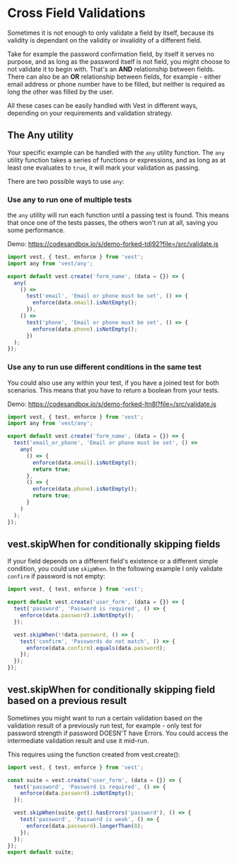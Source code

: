 # Cross Field Validations

Sometimes it is not enough to only validate a field by itself, because its validity is dependant on the validity or invalidity of a different field.

Take for example the password confirmation field, by itself it serves no purpose, and as long as the password itself is not field, you might choose to not validate it to begin with. That's an **AND** relationship between fields. There can also be an **OR** relationship between fields, for example - either email address or phone number have to be filled, but neither is required as long the other was filled by the user.

All these cases can be easily handled with Vest in different ways, depending on your requirements and validation strategy.

## The Any utility

Your specific example can be handled with the `any` utility function. The `any` utility function takes a series of functions or expressions, and as long as at least one evaluates to `true`, it will mark your validation as passing.

There are two possible ways to use `any`:

### Use any to run one of multiple tests

the `any` utility will run each function until a passing test is found. This means that once one of the tests passes, the others won't run at all, saving you some performance.

Demo: https://codesandbox.io/s/demo-forked-tdj92?file=/src/validate.js

```js
import vest, { test, enforce } from 'vest';
import any from 'vest/any';

export default vest.create('form_name', (data = {}) => {
  any(
    () =>
      test('email', 'Email or phone must be set', () => {
        enforce(data.email).isNotEmpty();
      }),
    () =>
      test('phone', 'Email or phone must be set', () => {
        enforce(data.phone).isNotEmpty();
      })
  );
});
```

### Use any to run use different conditions in the same test

You could also use any within your test, if you have a joined test for both scenarios. This means that you have to return a boolean from your tests.

Demo: https://codesandbox.io/s/demo-forked-ltn8l?file=/src/validate.js

```js
import vest, { test, enforce } from 'vest';
import any from 'vest/any';

export default vest.create('form_name', (data = {}) => {
  test('email_or_phone', 'Email or phone must be set', () =>
    any(
      () => {
        enforce(data.email).isNotEmpty();
        return true;
      },
      () => {
        enforce(data.phone).isNotEmpty();
        return true;
      }
    )
  );
});
```

## vest.skipWhen for conditionally skipping fields

If your field depends on a different field's existence or a different simple condition, you could use `skipWhen`.
In the following example I only validate `confirm` if password is not empty:

```js
import vest, { test, enforce } from 'vest';

export default vest.create('user_form', (data = {}) => {
  test('password', 'Password is required', () => {
    enforce(data.password).isNotEmpty();
  });

  vest.skipWhen(!!data.password, () => {
    test('confirm', 'Passwords do not match', () => {
      enforce(data.confirm).equals(data.password);
    });
  });
});
```

## vest.skipWhen for conditionally skipping field based on a previous result

Sometimes you might want to run a certain validation based on the validation result of a previously run test, for example - only test for password strength if password DOESN'T have Errors. You could access the intermediate validation result and use it mid-run.

This requires using the function created from vest.create():

```js
import vest, { test, enforce } from 'vest';

const suite = vest.create('user_form', (data = {}) => {
  test('password', 'Password is required', () => {
    enforce(data.password).isNotEmpty();
  });

  vest.skipWhen(suite.get().hasErrors('password'), () => {
    test('password', 'Password is weak', () => {
      enforce(data.password).longerThan(8);
    });
  });
});
export default suite;
```
